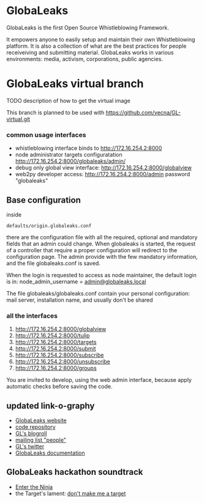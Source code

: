 GlobaLeaks
==========

GlobaLeaks is the first Open Source Whistleblowing Framework.

It empowers anyone to easily setup and maintain their own Whistleblowing platform. It is also a collection of what are the best practices for people receiveiving and submitting material. GlobaLeaks works in various environments: media, activism, corporations, public agencies.

# GlobaLeaks virtual branch

TODO description of how to get the virtual image

This branch is planned to be used with https://github.com/vecna/GL-virtual.git

### common usage interfaces

*  whistleblowing interface binds to http://172.16.254.2:8000
*  node administrator targets configuratation http://172.16.254.2:8000/globaleaks/admin/
*  debug only global view interface: http://172.16.254.2:8000/globalview
*  web2py developer access: http://172.16.254.2:8000/admin password "globaleaks"

Base configuration
------------------

inside

    defaults/origin.globaleaks.conf

there are the configuration file with all the required, optional and mandatory fields that an admin could change.
When globaleaks is started, the request of a controller that require a proper configuration will redirect to the configuration page. The admin provide with the few mandatory information, and the file globaleaks.conf is saved.

When the login is requested to access as node maintainer, the default login is in: node_admin_username = admin@globaleaks.local

The file globaleaks/globaleaks.conf contain your personal configuration: mail server, installation name, and usually don't be shared

### all the interfaces

1. http://172.16.254.2:8000/globalview
2. http://172.16.254.2:8000/tulip
3. http://172.16.254.2:8000/targets
4. http://172.16.254.2:8000/submit
5. http://172.16.254.2:8000/subscribe
6. http://172.16.254.2:8000/unsubscribe
7. http://172.16.254.2:8000/groups

You are invited to develop, using the web admin interface, because apply automatic checks before saving the code.

updated link-o-graphy
---------------------

* [GlobaLeaks website](http://www.globaleaks.org)
* [code repository](https://github.com/globaleaks)
* [GL's blogroll](http://planet.globaleaks.org)
* [mailing list "people"](http://box549.bluehost.com/mailman/listinfo/people_globaleaks.org)
* [GL's twitter](https://twitter.com/#!/globaleaks)
* [GlobaLeaks documentation](https://github.com/globaleaks/advocacy)

GlobaLeaks hackathon soundtrack
-------------------------------

* [Enter the Ninja](http://www.youtube.com/watch?v=cegdR0GiJl4)
* the Target's lament: [don't make me a target](http://www.youtube.com/watch?v=CBtXw6CPwg4)
